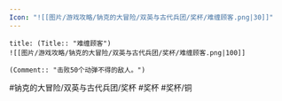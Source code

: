```yaml
---
Icon: "![[图片/游戏攻略/钠克的大冒险/双英与古代兵团/奖杯/难缠顾客.png|30]]"
---
```

```ad-common-bronze-trophy
title: (Title:: "难缠顾客")
![[图片/游戏攻略/钠克的大冒险/双英与古代兵团/奖杯/难缠顾客.png|100]]

(Comment:: "击败50个动弹不得的敌人。")
```

#钠克的大冒险/双英与古代兵团/奖杯 #奖杯 #奖杯/铜
